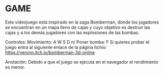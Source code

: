 # GAME  

Este videojuego está inspirado en la saga Bomberman, donde los jugadores se encuentran en un mapa lleno de cajas y cuyo objetivo es destruir las cajas y a los demás jugadores con las explosiones de las bombas.

Controles:
  Movimiento: A W S D n/
  Poner bomba: F
Si quieres probar el juego entra al siguiente enlace de la página Itchio:
  https://yeronn.itch.io/bomberman-3d-online

  Anotación: Debido a que el juego se ejecuta en el navegador el rendimiento es menor.
